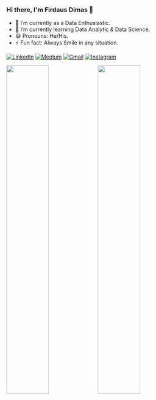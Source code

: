 ### Hi there, I'm Firdaus Dimas 👋

- 🔭 I’m currently as a Data Enthusiastic.
- 🌱 I’m currently learning Data Analytic & Data Science.
- 😄 Pronouns: He/His.
- ⚡ Fun fact: Always Smile in any situation.

<p>
  <a href="https://www.linkedin.com/in/firdaus-dimas-firdausdimas/" target="_blank"><img alt="LinkedIn" src="https://img.shields.io/badge/linkedin-%230077B5.svg?&style=for-the-badge&logo=linkedin&logoColor=white" /></a>   
  <a href="https://www.kaggle.com/firdausdimas" target="_blank"><img alt="Medium" src="https://img.shields.io/badge/Kaggle-2C8EBB?&style=for-the-badge&logo=kaggle&logoColor=white" /></a>  
  <a href="mailto:firdausdimasss95@gmail.com" target="_blank"><img alt="Gmail" src="https://img.shields.io/badge/gmail-D14836?&style=for-the-badge&logo=gmail&logoColor=white"/></a> 
  <a href="https://www.instagram.com/muhfirdaus20/" target="_blank"><img alt="Instagram" src="https://img.shields.io/badge/instagram-%23E4405F.svg?&style=for-the-badge&logo=instagram&logoColor=white" /></a>    
</p>
  
<img align="left" width= "47%" src="https://github-readme-stats.vercel.app/api?username=firdausdimas&show_icons=true&theme=radical" />

<img align="left" width= "47%" src="https://github-readme-stats.vercel.app/api/top-langs/?username=firdausdimas&layout=compact" />
